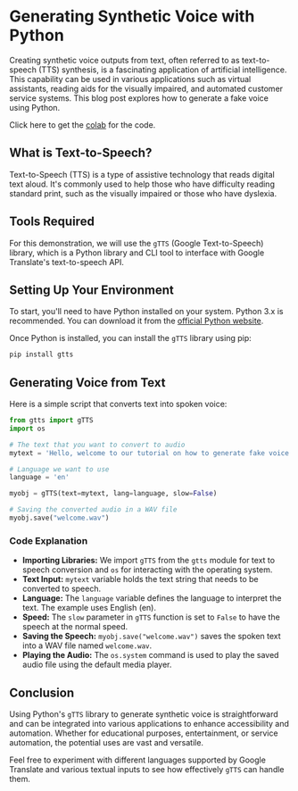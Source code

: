 # Generating Synthetic Voice with Python

Creating synthetic voice outputs from text, often referred to as text-to-speech (TTS) synthesis, is a fascinating application of artificial intelligence. This capability can be used in various applications such as virtual assistants, reading aids for the visually impaired, and automated customer service systems. This blog post explores how to generate a fake voice using Python.

Click here to get the [colab](https://colab.research.google.com/drive/1oSBzbJBMqlsWRJ7ALfWknra9P2BrfHmM?usp=sharing) for the code.

## What is Text-to-Speech?

Text-to-Speech (TTS) is a type of assistive technology that reads digital text aloud. It's commonly used to help those who have difficulty reading standard print, such as the visually impaired or those who have dyslexia.

## Tools Required

For this demonstration, we will use the `gTTS` (Google Text-to-Speech) library, which is a Python library and CLI tool to interface with Google Translate's text-to-speech API.

## Setting Up Your Environment

To start, you'll need to have Python installed on your system. Python 3.x is recommended. You can download it from the [official Python website](https://python.org).

Once Python is installed, you can install the `gTTS` library using pip:

```bash
pip install gtts
```

## Generating Voice from Text

Here is a simple script that converts text into spoken voice:

```python
from gtts import gTTS
import os

# The text that you want to convert to audio
mytext = 'Hello, welcome to our tutorial on how to generate fake voice using Python.'

# Language we want to use
language = 'en'

myobj = gTTS(text=mytext, lang=language, slow=False)

# Saving the converted audio in a WAV file
myobj.save("welcome.wav")
```

### Code Explanation

- **Importing Libraries:** We import `gTTS` from the `gtts` module for text to speech conversion and `os` for interacting with the operating system.
- **Text Input:** `mytext` variable holds the text string that needs to be converted to speech.
- **Language:** The `language` variable defines the language to interpret the text. The example uses English (en).
- **Speed:** The `slow` parameter in `gTTS` function is set to `False` to have the speech at the normal speed.
- **Saving the Speech:** `myobj.save("welcome.wav")` saves the spoken text into a WAV file named `welcome.wav`.
- **Playing the Audio:** The `os.system` command is used to play the saved audio file using the default media player.

## Conclusion

Using Python's `gTTS` library to generate synthetic voice is straightforward and can be integrated into various applications to enhance accessibility and automation. Whether for educational purposes, entertainment, or service automation, the potential uses are vast and versatile.

Feel free to experiment with different languages supported by Google Translate and various textual inputs to see how effectively `gTTS` can handle them.
